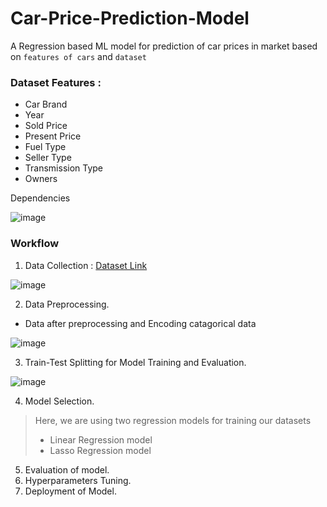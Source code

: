 # Car-Price-Prediction-Model
A Regression based ML model for prediction of car prices in market based on `features of cars` and `dataset`

### Dataset Features : 

* Car Brand 
* Year 
* Sold Price
* Present Price
* Fuel Type
* Seller Type
* Transmission Type
* Owners 



Dependencies 

![image](https://user-images.githubusercontent.com/78251168/210096690-4a5775b8-5513-4cde-88f6-65ffee637dcc.png)


### Workflow 

1. Data Collection : [Dataset Link]()

![image](https://user-images.githubusercontent.com/78251168/210096832-543550ff-84f8-4ea8-a2b0-9d10edf57c34.png)


2. Data Preprocessing. 

* Data after preprocessing and Encoding catagorical data 

![image](https://user-images.githubusercontent.com/78251168/210096950-eca17538-5610-44ed-b1a2-a154e4c135e9.png)


3. Train-Test Splitting for Model Training and Evaluation.

![image](https://user-images.githubusercontent.com/78251168/210097046-4dca4a48-1418-481e-bf63-519a9d943fdb.png)


4. Model Selection. 


> Here, we are using two regression models for training our datasets 
>   * Linear Regression model
>   * Lasso Regression model
5. Evaluation of model.
6. Hyperparameters Tuning.
7. Deployment of Model.

